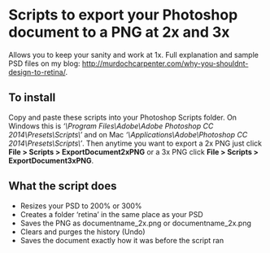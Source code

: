 # Scripts to export your Photoshop document to a PNG at 2x and 3x
Allows you to keep your sanity and work at 1x. Full explanation and sample PSD files on my blog: http://murdochcarpenter.com/why-you-shouldnt-design-to-retina/.

## To install
Copy and paste these scripts into your Photoshop Scripts folder. On Windows this is *‘\Program Files\Adobe\Adobe Photoshop CC 2014\Presets\Scripts\’* and on Mac *‘\Applications\Adobe\Photoshop CC 2014\Presets\Scripts\’*. Then anytime you want to export a 2x PNG just click **File > Scripts > ExportDocument2xPNG** or a 3x PNG click **File > Scripts > ExportDocument3xPNG**.

## What the script does
- Resizes your PSD to 200% or 300%
- Creates a folder ‘retina’ in the same place as your PSD
- Saves the PNG as documentname_2x.png or documentname_2x.png
- Clears and purges the history (Undo)
- Saves the document exactly how it was before the script ran
